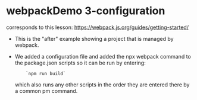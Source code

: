 # webpackDemo 3-configuration
corresponds to this lesson:
https://webpack.js.org/guides/getting-started/

* This is the "after" example showing a project that is managed by webpack.
* We added a configuration file and added the npx webpack command to the 
package.json scripts so it can be run by entering:

          `npm run build`
   which also runs any other scripts in the order they are entered there by a common pm command.
 